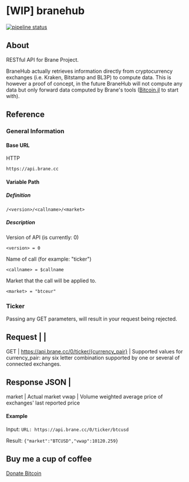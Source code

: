 # [WIP] branehub

[![pipeline status](https://gitlab.com/braneproject/branehub/badges/master/pipeline.svg)](https://gitlab.com/braneproject/BitcoinPrimitives.jl/commits/master)

## About

RESTful API for Brane Project.

BraneHub actually retrieves information directly from cryptocurrency exchanges
(i.e. Kraken, Bitstamp and BL3P) to compute data. This is however a proof of
concept, in the future BraneHub will not compute any data but only forward
data computed by Brane's tools ([Bitcoin.jl](https://gitlab.com/braneproject/branehub/Bitcoin.jl)
to start with).

## Reference

### General Information

#### Base URL

HTTP

`https://api.brane.cc`

#### Variable Path
##### Definition

`/<version>/<callname>/<market>`

##### Description

Version of API (is currently: 0)

`<version> = 0`

Name of call (for example: "ticker")

`<callname> = $callname`

Market that the call will be applied to.

`<market> = "btceur"`

### Ticker

Passing any GET parameters, will result in your request being rejected.

Request | |
------------
GET | https://api.brane.cc/0/ticker/{currency_pair}
 | Supported values for currency_pair: any six letter combination supported by one or several of connected exchanges.

Response JSON |
----------------
market | Actual market
vwap | Volume weighted average price of exchanges' last reported price

#### Example

Input:
`URL: https://api.brane.cc/0/ticker/btcusd`

Result:
`{"market":"BTCUSD","vwap":10120.259}`

## Buy me a cup of coffee

[Donate Bitcoin](bitcoin:34nvxratCQcQgtbwxMJfkmmxwrxtShTn67)
